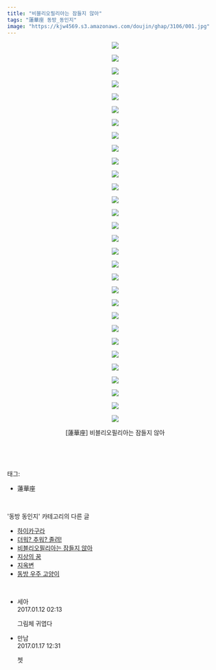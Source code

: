 ```yaml
---
title: "비블리오필리아는 잠들지 않아"
tags: "蓮華座 동방_동인지"
image: "https://kjw4569.s3.amazonaws.com/doujin/ghap/3106/001.jpg"
---
```

<div class="article">
<p style="text-align: center; clear: none; float: none;"><img src="{{ site.imgserver3 }}/ghap/3106/001.jpg"/></p>
<p style="text-align: center; clear: none; float: none;"><img src="{{ site.imgserver3 }}/ghap/3106/002.jpg"/></p>
<p style="text-align: center; clear: none; float: none;"><img src="{{ site.imgserver3 }}/ghap/3106/003.jpg"/></p>
<p style="text-align: center; clear: none; float: none;"><img src="{{ site.imgserver3 }}/ghap/3106/004.jpg"/></p>
<p style="text-align: center; clear: none; float: none;"><img src="{{ site.imgserver3 }}/ghap/3106/005.jpg"/></p>
<p style="text-align: center; clear: none; float: none;"><img src="{{ site.imgserver3 }}/ghap/3106/006.jpg"/></p>
<p style="text-align: center; clear: none; float: none;"><img src="{{ site.imgserver3 }}/ghap/3106/007.jpg"/></p>
<p style="text-align: center; clear: none; float: none;"><img src="{{ site.imgserver3 }}/ghap/3106/008.jpg"/></p>
<p style="text-align: center; clear: none; float: none;"><img src="{{ site.imgserver3 }}/ghap/3106/009.jpg"/></p>
<p style="text-align: center; clear: none; float: none;"><img src="{{ site.imgserver3 }}/ghap/3106/010.jpg"/></p>
<p style="text-align: center; clear: none; float: none;"><img src="{{ site.imgserver3 }}/ghap/3106/011.jpg"/></p>
<p style="text-align: center; clear: none; float: none;"><img src="{{ site.imgserver3 }}/ghap/3106/012.jpg"/></p>
<p style="text-align: center; clear: none; float: none;"><img src="{{ site.imgserver3 }}/ghap/3106/013.jpg"/></p>
<p style="text-align: center; clear: none; float: none;"><img src="{{ site.imgserver3 }}/ghap/3106/014.jpg"/></p>
<p style="text-align: center; clear: none; float: none;"><img src="{{ site.imgserver3 }}/ghap/3106/015.jpg"/></p>
<p style="text-align: center; clear: none; float: none;"><img src="{{ site.imgserver3 }}/ghap/3106/016.jpg"/></p>
<p style="text-align: center; clear: none; float: none;"><img src="{{ site.imgserver3 }}/ghap/3106/017.jpg"/></p>
<p style="text-align: center; clear: none; float: none;"><img src="{{ site.imgserver3 }}/ghap/3106/018.jpg"/></p>
<p style="text-align: center; clear: none; float: none;"><img src="{{ site.imgserver3 }}/ghap/3106/019.jpg"/></p>
<p style="text-align: center; clear: none; float: none;"><img src="{{ site.imgserver3 }}/ghap/3106/020.jpg"/></p>
<p style="text-align: center; clear: none; float: none;"><img src="{{ site.imgserver3 }}/ghap/3106/021.jpg"/></p>
<p style="text-align: center; clear: none; float: none;"><img src="{{ site.imgserver3 }}/ghap/3106/022.jpg"/></p>
<p style="text-align: center; clear: none; float: none;"><img src="{{ site.imgserver3 }}/ghap/3106/023.jpg"/></p>
<p style="text-align: center; clear: none; float: none;"><img src="{{ site.imgserver3 }}/ghap/3106/024.jpg"/></p>
<p style="text-align: center; clear: none; float: none;"><img src="{{ site.imgserver3 }}/ghap/3106/025.jpg"/></p>
<p style="text-align: center; clear: none; float: none;"><img src="{{ site.imgserver3 }}/ghap/3106/026.jpg"/></p>
<p style="text-align: center; clear: none; float: none;"><img src="{{ site.imgserver3 }}/ghap/3106/027.jpg"/></p>
<p style="text-align: center; clear: none; float: none;"><img src="{{ site.imgserver3 }}/ghap/3106/028.jpg"/></p>
<p style="text-align: center; clear: none; float: none;"><img src="{{ site.imgserver3 }}/ghap/3106/029.jpg"/></p>
<p style="text-align: center; clear: none; float: none;"><img src="{{ site.imgserver3 }}/ghap/3106/030.jpg"/></p>
<p style="text-align: center; clear: none; float: none;">[蓮華座] 비블리오필리아는 잠들지 않아</p>
<p><br/></p>
</div><br/>
<div class="tagTrail">
<p>태그: </p>
<ul>
<li>蓮華座</li>
</ul>
</div><br/>
<div class="another">
<p>'동방 동인지' 카테고리의 다른 글</p>
<ul>
<li><a href="/ghap_3108">하이카구라</a></li>
<li><a href="/ghap_3107">더워? 추워? 졸려!</a></li>
<li><a href="/ghap_3106">비블리오필리아는 잠들지 않아</a></li>
<li><a href="/ghap_3105">지상의 꿈</a></li>
<li><a href="/ghap_3101">지옥변</a></li>
<li><a href="/ghap_3098">동방 우주 고양이</a></li>
</ul>
</div><br/>
<div class="cb_module cb_fluid">
<div class="cb_wrt cb_profile">
<div class="comment">
<ul>
<li class="cb_thumb_off" id="comment14889386">
<div class="cb_comment_area">
<div class="cb_info_area">
<div class="cb_section">
<span class="cb_nick_name">세아</span>
</div>
<div class="cb_section">
<span class="cb_date">2017.01.12 02:13 </span>
</div>
</div>
<div class="cb_dsc_comment">
<p class="cb_dsc">
											그림체 귀엽다
										</p>
</div>
</div></li>
<li class="cb_thumb_off" id="comment14893656">
<div class="cb_comment_area">
<div class="cb_info_area">
<div class="cb_section">
<span class="cb_nick_name">만남</span>
</div>
<div class="cb_section">
<span class="cb_date">2017.01.17 12:31 </span>
</div>
</div>
<div class="cb_dsc_comment">
<p class="cb_dsc">
											쳇
										</p>
</div>
</div></li>
</ul>
</div>
</div><!-- commentList close -->
</div><br/>
